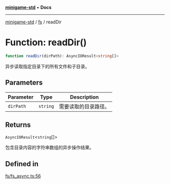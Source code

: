 [**minigame-std**](../../../README.md) • **Docs**

***

[minigame-std](../../../README.md) / [fs](../README.md) / readDir

# Function: readDir()

```ts
function readDir(dirPath): AsyncIOResult<string[]>
```

异步读取指定目录下的所有文件和子目录。

## Parameters

| Parameter | Type | Description |
| ------ | ------ | ------ |
| `dirPath` | `string` | 需要读取的目录路径。 |

## Returns

`AsyncIOResult`\<`string`[]\>

包含目录内容的字符串数组的异步操作结果。

## Defined in

[fs/fs\_async.ts:56](https://github.com/JiangJie/minigame-std/blob/e98ab0af7ad78dc07fcec865ee164ff1e7efe9cf/src/std/fs/fs_async.ts#L56)
